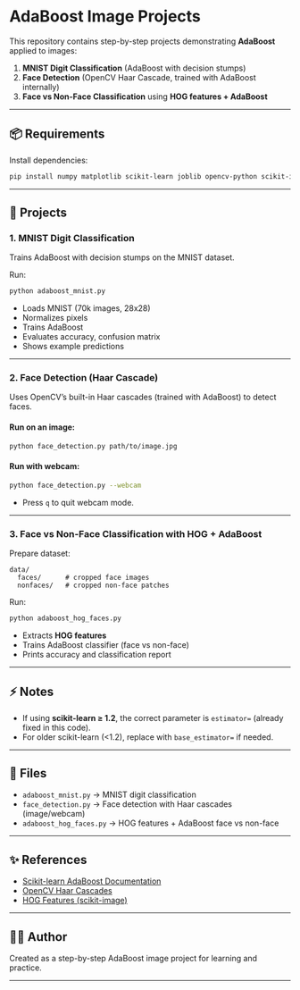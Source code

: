 
# AdaBoost Image Projects

This repository contains step-by-step projects demonstrating **AdaBoost** applied to images:

1. **MNIST Digit Classification** (AdaBoost with decision stumps)
2. **Face Detection** (OpenCV Haar Cascade, trained with AdaBoost internally)
3. **Face vs Non-Face Classification** using **HOG features + AdaBoost** 

--- 
 
## 📦 Requirements 
 
Install dependencies:

```bash
pip install numpy matplotlib scikit-learn joblib opencv-python scikit-image
```

---

## 🚀 Projects

### 1. MNIST Digit Classification

Trains AdaBoost with decision stumps on the MNIST dataset.

Run:

```bash
python adaboost_mnist.py
```

* Loads MNIST (70k images, 28x28)
* Normalizes pixels
* Trains AdaBoost
* Evaluates accuracy, confusion matrix
* Shows example predictions

---

### 2. Face Detection (Haar Cascade)

Uses OpenCV’s built-in Haar cascades (trained with AdaBoost) to detect faces.

#### Run on an image:

```bash
python face_detection.py path/to/image.jpg
```

#### Run with webcam:

```bash
python face_detection.py --webcam
```

* Press `q` to quit webcam mode.

---

### 3. Face vs Non-Face Classification with HOG + AdaBoost

Prepare dataset:

```
data/
  faces/      # cropped face images
  nonfaces/   # cropped non-face patches
```

Run:

```bash
python adaboost_hog_faces.py
```

* Extracts **HOG features**
* Trains AdaBoost classifier (face vs non-face)
* Prints accuracy and classification report

---

## ⚡ Notes

* If using **scikit-learn ≥ 1.2**, the correct parameter is `estimator=` (already fixed in this code).
* For older scikit-learn (<1.2), replace with `base_estimator=` if needed.

---

## 📂 Files

* `adaboost_mnist.py` → MNIST digit classification
* `face_detection.py` → Face detection with Haar cascades (image/webcam)
* `adaboost_hog_faces.py` → HOG features + AdaBoost face vs non-face

---

## ✨ References

* [Scikit-learn AdaBoost Documentation](https://scikit-learn.org/stable/modules/generated/sklearn.ensemble.AdaBoostClassifier.html)
* [OpenCV Haar Cascades](https://docs.opencv.org/master/d7/d8b/tutorial_py_face_detection.html)
* [HOG Features (scikit-image)](https://scikit-image.org/docs/stable/auto_examples/features_detection/plot_hog.html)

---

## 👨‍💻 Author

Created as a step-by-step AdaBoost image project for learning and practice.

---


